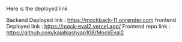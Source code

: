 Here is the deployed link

Backend Deployed link : https://mockback-11.onrender.com
frontend Deployed link : https://mock-eval2.vercel.app/
Frontend repo link : https://github.com/kajalkashyap108/MockEval2
